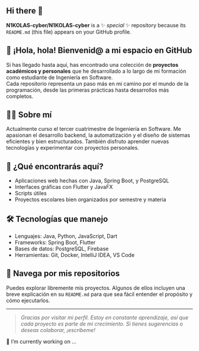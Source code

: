 ## Hi there 👋


**N1KOLAS-cyber/N1KOLAS-cyber** is a ✨ _special_ ✨ repository because its `README.md` (this file) appears on your GitHub profile.

## 👋 ¡Hola, hola! Bienvenid@ a mi espacio en GitHub 

Si has llegado hasta aquí, has encontrado una colección de **proyectos académicos y personales** que he desarrollado a lo largo de mi formación como estudiante de Ingeniería en Software.  
Cada repositorio representa un paso más en mi camino por el mundo de la programación, desde las primeras prácticas hasta desarrollos más completos.

## 👨‍💻 Sobre mí
Actualmente curso el tercer cuatrimestre de Ingeniería en Software. Me apasionan el desarrollo backend, la automatización y el diseño de sistemas eficientes y bien estructurados. También disfruto aprender nuevas tecnologías y experimentar con proyectos personales.

## 📁 ¿Qué encontrarás aquí?
- Aplicaciones web hechas con Java, Spring Boot, y PostgreSQL
- Interfaces gráficas con Flutter y JavaFX
- Scripts útiles
- Proyectos escolares bien organizados por semestre y materia

## 🛠️ Tecnologías que manejo
- Lenguajes: Java, Python, JavaScript, Dart
- Frameworks: Spring Boot, Flutter
- Bases de datos: PostgreSQL, Firebase
- Herramientas: Git, Docker, IntelliJ IDEA, VS Code

## 📌 Navega por mis repositorios
Puedes explorar libremente mis proyectos. Algunos de ellos incluyen una breve explicación en su `README.md` para que sea fácil entender el propósito y cómo ejecutarlos.

---

> *Gracias por visitar mi perfil. Estoy en constante aprendizaje, así que cada proyecto es parte de mi crecimiento. Si tienes sugerencias o deseas colaborar, ¡escríbeme!*

🔭 I’m currently working on ...
